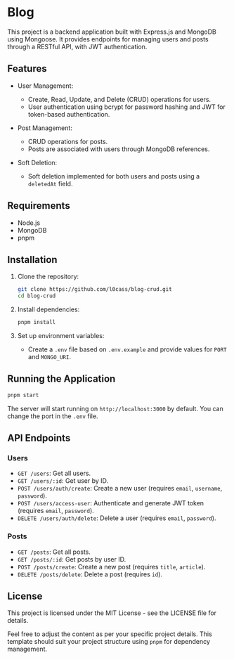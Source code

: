 # Blog

This project is a backend application built with Express.js and MongoDB using Mongoose. It provides endpoints for managing users and posts through a RESTful API, with JWT authentication.

## Features

- User Management:
  - Create, Read, Update, and Delete (CRUD) operations for users.
  - User authentication using bcrypt for password hashing and JWT for token-based authentication.

- Post Management:
  - CRUD operations for posts.
  - Posts are associated with users through MongoDB references.

- Soft Deletion:
  - Soft deletion implemented for both users and posts using a `deletedAt` field.

## Requirements

- Node.js
- MongoDB
- pnpm

## Installation

1. Clone the repository:

   ```bash
   git clone https://github.com/l0cass/blog-crud.git
   cd blog-crud
   ```

2. Install dependencies:

   ```bash
   pnpm install
   ```

3. Set up environment variables:
   - Create a `.env` file based on `.env.example` and provide values for `PORT` and `MONGO_URI`.

## Running the Application

```bash
pnpm start
```

The server will start running on `http://localhost:3000` by default. You can change the port in the `.env` file.

## API Endpoints

### Users

- `GET /users`: Get all users.
- `GET /users/:id`: Get user by ID.
- `POST /users/auth/create`: Create a new user (requires `email`, `username`, `password`).
- `POST /users/access-user`: Authenticate and generate JWT token (requires `email`, `password`).
- `DELETE /users/auth/delete`: Delete a user (requires `email`, `password`).

### Posts

- `GET /posts`: Get all posts.
- `GET /posts/:id`: Get posts by user ID.
- `POST /posts/create`: Create a new post (requires `title`, `article`).
- `DELETE /posts/delete`: Delete a post (requires `id`).

## License

This project is licensed under the MIT License - see the LICENSE file for details.

Feel free to adjust the content as per your specific project details. This template should suit your project structure using `pnpm` for dependency management.
